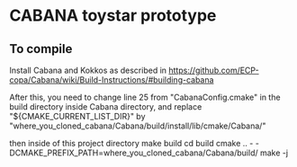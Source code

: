 # CABANA toystar prototype



## To compile 
Install Cabana and Kokkos as described in https://github.com/ECP-copa/Cabana/wiki/Build-Instructions/#building-cabana 

After this, you need to change line 25 from "CabanaConfig.cmake" in the build directory inside Cabana directory, and replace "${CMAKE_CURRENT_LIST_DIR}" by "where_you_cloned_cabana/Cabana/build/install/lib/cmake/Cabana/"

then inside of this project directory 
make build
cd build 
cmake .. - -DCMAKE_PREFIX_PATH=where_you_cloned_cabana/Cabana/build/
make -j



